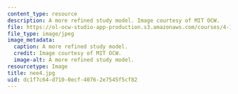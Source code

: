 ```yaml
---
content_type: resource
description: A more refined study model. Image courtesy of MIT OCW.
file: https://ol-ocw-studio-app-production.s3.amazonaws.com/courses/4-125b-architecture-studio-building-in-landscapes-fall-2005/dc1f7c64d7100ecf40762e7545f5cf82_nee4.jpg
file_type: image/jpeg
image_metadata:
  caption: A more refined study model.
  credit: Image courtesy of MIT OCW.
  image-alt: A more refined study model.
resourcetype: Image
title: nee4.jpg
uid: dc1f7c64-d710-0ecf-4076-2e7545f5cf82
---
```

